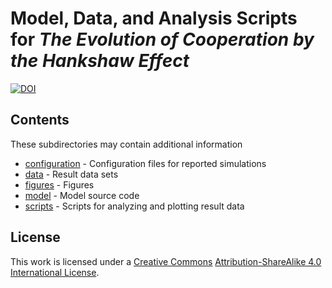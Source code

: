 # Model, Data, and Analysis Scripts for *The Evolution of Cooperation by the Hankshaw Effect*

[![DOI](https://zenodo.org/badge/8494/briandconnelly/hankshaweffect.svg)](http://dx.doi.org/10.5281/zenodo.16490)


## Contents

These subdirectories may contain additional information

* [configuration](configuration) - Configuration files for reported simulations
* [data](data) - Result data sets
* [figures](figures) - Figures
* [model](model) - Model source code
* [scripts](scripts) - Scripts for analyzing and plotting result data


## License

This work is licensed under a [Creative Commons](http://creativecommons.org) [Attribution-ShareAlike 4.0 International License](http://creativecommons.org/licenses/by-sa/4.0/).


